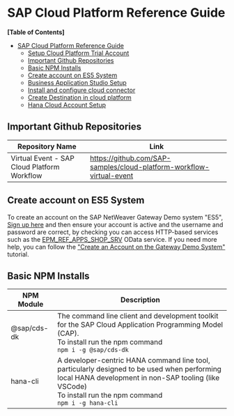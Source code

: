 # SAP Cloud Platform Reference Guide

**[Table of Contents]**

- [SAP Cloud Platform Reference Guide](#sap-cloud-platform-reference-guide)
  - [Setup Cloud Platform Trial Account](./Setup%20CP%20trial/readme.md)
  - [Important Github Repositories](#important-github-repositories)
  - [Basic NPM Installs](#basic-npm-installs)
  - [Create account on ES5 System](#create-account-on-es5-system)
  - [Business Application Studio Setup](./Business%20Application%20Studio%20Related/readme.md)
  - [Install and configure cloud connector](./Docker%20for%20Cloud%20Connecter%20Related/readme.md)
  - [Create Destination in cloud platform](./Create%20Destination%20in%20CP/readme.md)
  - [Hana Cloud Account Setup](./Hana%20Cloud%20Related/readme.md)

## Important Github Repositories
| Repository Name                             | Link                                                                 |
| ------------------------------------------- | -------------------------------------------------------------------- |
| Virtual Event - SAP Cloud Platform Workflow | https://github.com/SAP-samples/cloud-platform-workflow-virtual-event |

## Create account on ES5 System
To create an account on the SAP NetWeaver Gateway Demo system "ES5", [Sign up here](https://register.sapdevcenter.com/SUPSignForms/) and then ensure your account is active and the username and password are correct, by checking you can access HTTP-based services such as the [EPM_REF_APPS_SHOP_SRV](https://sapes5.sapdevcenter.com/sap/opu/odata/sap/EPM_REF_APPS_SHOP_SRV/?sap-client=002) OData service. If you need more help, you can follow the ["Create an Account on the Gateway Demo System"](https://developers.sap.com/tutorials/gateway-demo-signup.html) tutorial.
## Basic NPM Installs

| NPM Module  | Description                                                                                                                                                                                                       |
| ----------- | ----------------------------------------------------------------------------------------------------------------------------------------------------------------------------------------------------------------- |
| @sap/cds-dk | The command line client and development toolkit for the SAP Cloud Application Programming Model (CAP). <br> To install run the npm command <br> `npm i -g @sap/cds-dk`                                            |
| hana-cli    | A developer-centric HANA command line tool, particularly designed to be used when performing local HANA development in non-SAP tooling (like VSCode) <br> To install run the npm command <br> `npm i -g hana-cli` |


